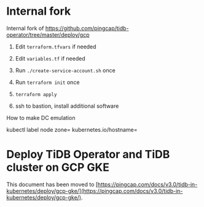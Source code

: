 # Internal fork

Internal fork of https://github.com/pingcap/tidb-operator/tree/master/deploy/gcp


1. Edit `terraform.tfvars` if needed

2. Edit ``variables.tf`` if needed

2. Run `./create-service-account.sh` once

3. Run `terraform init` once

4. `terraform apply`

5. ssh to bastion, install additional software

How to make DC emulation


kubectl label node <nodeName> zone=<zoneName> kubernetes.io/hostname=<hostName>


# Deploy TiDB Operator and TiDB cluster on GCP GKE

This document has been moved to [https://pingcap.com/docs/v3.0/tidb-in-kubernetes/deploy/gcp-gke/](https://pingcap.com/docs/v3.0/tidb-in-kubernetes/deploy/gcp-gke/).

